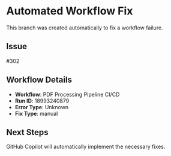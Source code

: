 # Automated Workflow Fix

This branch was created automatically to fix a workflow failure.

## Issue

#302

## Workflow Details

- **Workflow**: PDF Processing Pipeline CI/CD
- **Run ID**: 18993240879
- **Error Type**: Unknown
- **Fix Type**: manual

## Next Steps

GitHub Copilot will automatically implement the necessary fixes.

